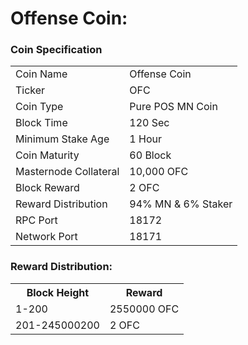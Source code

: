 Offense Coin:
=======================================

### Coin Specification


<table>
<tr><td>Coin Name</td><td>Offense Coin</td></tr>
<tr><td>Ticker</td><td>OFC</td></tr>
<tr><td>Coin Type</td><td>Pure POS MN Coin</td></tr>
<tr><td>Block Time</td><td>120 Sec</td></tr>
<tr><td>Minimum Stake Age</td><td>1 Hour</td></tr>
<tr><td>Coin Maturity</td><td>60 Block</td></tr>
<tr><td>Masternode Collateral</td><td>10,000 OFC</td></tr>
<tr><td>Block Reward</td><td>2 OFC</td></tr>
<tr><td>Reward Distribution</td><td>94% MN & 6% Staker</td></tr>
<tr><td>RPC Port</td><td>18172</td></tr>
<tr><td>Network Port</td><td>18171</td></tr>
</table>


### Reward Distribution:

<table>
<th>Block Height</th><th>Reward</th>
<tr><td>1-200</td><td>2550000 OFC</td>
<tr><td>201-245000200</td><td>2 OFC</td>
</table>